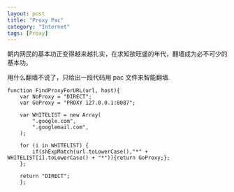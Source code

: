 ```yaml
---
layout: post
title: "Proxy Pac"
category: "Internet"
tags: [Proxy]
---
```


朝内网民的基本功正变得越来越扎实，在求知欲旺盛的年代，翻墙成为必不可少的基本功。

用什么翻墙不说了，只给出一段代码用 pac 文件来智能翻墙.

<!-- more -->
```
function FindProxyForURL(url, host){
    var NoProxy = "DIRECT";
    var GoProxy = "PROXY 127.0.0.1:8087";

    var WHITELIST = new Array(
        ".google.com",
        ".googlemail.com",
    );

    for (i in WHITELIST) {
        if(shExpMatch(url.toLowerCase(),"*" + WHITELIST[i].toLowerCase() + "*")){return GoProxy;};
    };

    return "DIRECT";
    };
```

